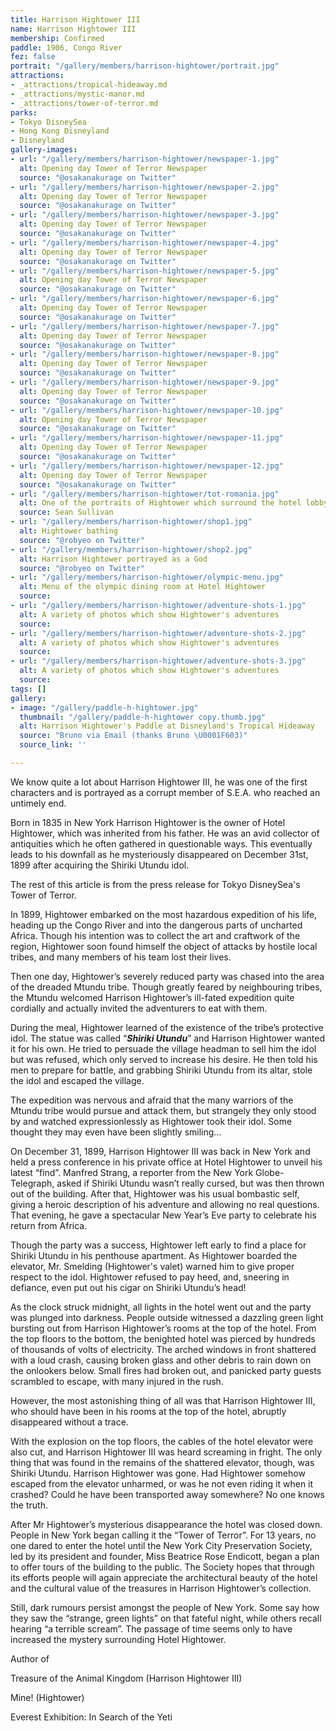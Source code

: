 ```yaml
---
title: Harrison Hightower III
name: Harrison Hightower III
membership: Confirmed
paddle: 1906, Congo River
fez: false
portrait: "/gallery/members/harrison-hightower/portrait.jpg"
attractions:
- _attractions/tropical-hideaway.md
- _attractions/mystic-manor.md
- _attractions/tower-of-terror.md
parks:
- Tokyo DisneySea
- Hong Kong Disneyland
- Disneyland
gallery-images:
- url: "/gallery/members/harrison-hightower/newspaper-1.jpg"
  alt: Opening day Tower of Terror Newspaper
  source: "@osakanakurage on Twitter"
- url: "/gallery/members/harrison-hightower/newspaper-2.jpg"
  alt: Opening day Tower of Terror Newspaper
  source: "@osakanakurage on Twitter"
- url: "/gallery/members/harrison-hightower/newspaper-3.jpg"
  alt: Opening day Tower of Terror Newspaper
  source: "@osakanakurage on Twitter"
- url: "/gallery/members/harrison-hightower/newspaper-4.jpg"
  alt: Opening day Tower of Terror Newspaper
  source: "@osakanakurage on Twitter"
- url: "/gallery/members/harrison-hightower/newspaper-5.jpg"
  alt: Opening day Tower of Terror Newspaper
  source: "@osakanakurage on Twitter"
- url: "/gallery/members/harrison-hightower/newspaper-6.jpg"
  alt: Opening day Tower of Terror Newspaper
  source: "@osakanakurage on Twitter"
- url: "/gallery/members/harrison-hightower/newspaper-7.jpg"
  alt: Opening day Tower of Terror Newspaper
  source: "@osakanakurage on Twitter"
- url: "/gallery/members/harrison-hightower/newspaper-8.jpg"
  alt: Opening day Tower of Terror Newspaper
  source: "@osakanakurage on Twitter"
- url: "/gallery/members/harrison-hightower/newspaper-9.jpg"
  alt: Opening day Tower of Terror Newspaper
  source: "@osakanakurage on Twitter"
- url: "/gallery/members/harrison-hightower/newspaper-10.jpg"
  alt: Opening day Tower of Terror Newspaper
  source: "@osakanakurage on Twitter"
- url: "/gallery/members/harrison-hightower/newspaper-11.jpg"
  alt: Opening day Tower of Terror Newspaper
  source: "@osakanakurage on Twitter"
- url: "/gallery/members/harrison-hightower/newspaper-12.jpg"
  alt: Opening day Tower of Terror Newspaper
  source: "@osakanakurage on Twitter"
- url: "/gallery/members/harrison-hightower/tot-romania.jpg"
  alt: One of the portraits of Hightower which surround the hotel lobby
  source: Sean Sullivan
- url: "/gallery/members/harrison-hightower/shop1.jpg"
  alt: Hightower bathing
  source: "@robyeo on Twitter"
- url: "/gallery/members/harrison-hightower/shop2.jpg"
  alt: Harrison Hightower portrayed as a God
  source: "@robyeo on Twitter"
- url: "/gallery/members/harrison-hightower/olympic-menu.jpg"
  alt: Menu of the olympic dining room at Hotel Hightower
  source: 
- url: "/gallery/members/harrison-hightower/adventure-shots-1.jpg"
  alt: A variety of photos which show Hightower's adventures
  source: 
- url: "/gallery/members/harrison-hightower/adventure-shots-2.jpg"
  alt: A variety of photos which show Hightower's adventures
  source: 
- url: "/gallery/members/harrison-hightower/adventure-shots-3.jpg"
  alt: A variety of photos which show Hightower's adventures
  source: 
tags: []
gallery:
- image: "/gallery/paddle-h-hightower.jpg"
  thumbnail: "/gallery/paddle-h-hightower copy.thumb.jpg"
  alt: Harrison Hightower's Paddle at Disneyland's Tropical Hideaway
  source: "Bruno via Email (thanks Bruno \U0001F603)"
  source_link: ''

---
```

We know quite a lot about Harrison Hightower III, he was one of the first characters and is portrayed as a corrupt member of S.E.A. who reached an untimely end.

Born in 1835 in New York Harrison Hightower is the owner of Hotel Hightower, which was inherited from his father. He was an avid collector of antiquities which he often gathered in questionable ways. This eventually leads to his downfall as he mysteriously disappeared on December 31st, 1899 after acquiring the Shiriki Utundu idol.

The rest of this article is from the press release for Tokyo DisneySea's Tower of Terror.

In 1899, Hightower embarked on the most hazardous expedition of his life, heading up the Congo River and into the dangerous parts of uncharted Africa. Though his intention was to collect the art and craftwork of the region, Hightower soon found himself the object of attacks by hostile local tribes, and many members of his team lost their lives.

Then one day, Hightower’s severely reduced party was chased into the area of the dreaded Mtundu tribe. Though greatly feared by neighbouring tribes, the Mtundu welcomed Harrison Hightower’s ill-fated expedition quite cordially and actually invited the adventurers to eat with them.

During the meal, Hightower learned of the existence of the tribe’s protective idol. The statue was called “**_Shiriki Utundu_**” and Harrison Hightower wanted it for his own. He tried to persuade the village headman to sell him the idol but was refused, which only served to increase his desire. He then told his men to prepare for battle, and grabbing Shiriki Utundu from its altar, stole the idol and escaped the village.

The expedition was nervous and afraid that the many warriors of the Mtundu tribe would pursue and attack them, but strangely they only stood by and watched expressionlessly as Hightower took their idol. Some thought they may even have been slightly smiling…

On December 31, 1899, Harrison Hightower III was back in New York and held a press conference in his private office at Hotel Hightower to unveil his latest “find”. Manfred Strang, a reporter from the New York Globe-Telegraph, asked if Shiriki Utundu wasn’t really cursed, but was then thrown out of the building. After that, Hightower was his usual bombastic self, giving a heroic description of his adventure and allowing no real questions. That evening, he gave a spectacular New Year’s Eve party to celebrate his return from Africa.

Though the party was a success, Hightower left early to find a place for Shiriki Utundu in his penthouse apartment. As Hightower boarded the elevator, Mr. Smelding (Hightower's valet) warned him to give proper respect to the idol. Hightower refused to pay heed, and, sneering in defiance, even put out his cigar on Shiriki Utundu’s head!

As the clock struck midnight, all lights in the hotel went out and the party was plunged into darkness. People outside witnessed a dazzling green light bursting out from Harrison Hightower’s rooms at the top of the hotel. From the top floors to the bottom, the benighted hotel was pierced by hundreds of thousands of volts of electricity. The arched windows in front shattered with a loud crash, causing broken glass and other debris to rain down on the onlookers below. Small fires had broken out, and panicked party guests scrambled to escape, with many injured in the rush.

However, the most astonishing thing of all was that Harrison Hightower III, who should have been in his rooms at the top of the hotel, abruptly disappeared without a trace.

With the explosion on the top floors, the cables of the hotel elevator were also cut, and Harrison Hightower III was heard screaming in fright. The only thing that was found in the remains of the shattered elevator, though, was Shiriki Utundu. Harrison Hightower was gone. Had Hightower somehow escaped from the elevator unharmed, or was he not even riding it when it crashed? Could he have been transported away somewhere? No one knows the truth.

After Mr Hightower’s mysterious disappearance the hotel was closed down. People in New York began calling it the “Tower of Terror”. For 13 years, no one dared to enter the hotel until the New York City Preservation Society, led by its president and founder, Miss Beatrice Rose Endicott, began a plan to offer tours of the building to the public. The Society hopes that through its efforts people will again appreciate the architectural beauty of the hotel and the cultural value of the treasures in Harrison Hightower’s collection.

Still, dark rumours persist amongst the people of New York. Some say how they saw the “strange, green lights” on that fateful night, while others recall hearing “a terrible scream”. The passage of time seems only to have increased the mystery surrounding Hotel Hightower.

Author of

Treasure of the Animal Kingdom (Harrison Hightower III)

Mine! (Hightower)

Everest Exhibition: In Search of the Yeti